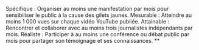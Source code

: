 Spécifique : Organiser au moins une manifestation par mois pour sensibiliser le public à la cause des gilets jaunes.
Mesurable : Atteindre au moins 1 000 vues sur chaque vidéo YouTube publiée.
Attainable : Rencontrer et collaborer avec au moins trois journalistes indépendants par mois.
Réaliste : Participer à au moins une conférence ou débat public par mois pour partager son témoignage et ses connaissances.
**